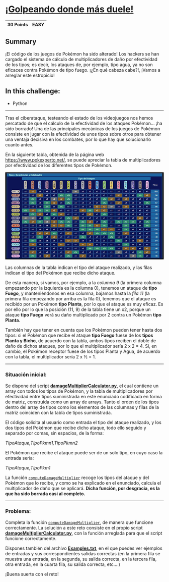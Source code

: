# **[¡Golpeando donde más duele!](https://immune.hackrocks.com/challenges/start/golpeando-donde-mas-duele)**

| 30 Points | EASY |
|-----------|------|

## Summary
¡El código de los juegos de Pokémon ha sido alterado! Los hackers se han cargado el sistema de cálculo de multiplicadores de daño por efectividad de los tipos; es decir, los ataques de, por ejemplo, tipo agua, ya no son eficaces contra Pokémon de tipo fuego. ¡¿En qué cabeza cabe?!, ¡Vamos a arreglar este estropicio!

## In this challenge:
- Python

---

Tras el ciberataque, testeando el estado de los videojuegos nos hemos percatado de que el cálculo de la efectividad de los ataques Pokémon… ¡ha sido borrado! Una de las principales mecánicas de los juegos de Pokémon consiste en jugar con la efectividad de unos tipos sobre otros para obtener una ventaja decisiva en los combates, por lo que hay que solucionarlo cuanto antes.

En la siguiente tabla, obtenida de la página web https://www.pokexperto.net/, se puede apreciar la tabla de multiplicadores por efectividad de los diferentes tipos de Pokémon.

![Tabla multiplicadores de ataques pokemon](images/tabla_multiplicadores.png)

Las columnas de la tabla indican el tipo del ataque realizado, y las filas indican el tipo del Pokémon que recibe dicho ataque.

De esta manera, si vamos, por ejemplo, a la _columna 9_ (la primera columna empezando por la izquierda es la columna 0), tenemos un ataque de **tipo Fuego**, y manteniéndonos en esa columna, bajamos hasta la _fila 11_ (la primera fila empezando por arriba es la fila 0), tenemos que el ataque es recibido por un Pokémon **tipo Planta**, por lo que el ataque es muy eficaz. Es por ello por lo que la posición (11, 9) de la tabla tiene un x2, porque un ataque **tipo Fuego** verá su daño multiplicado por 2 contra un Pokémon **tipo Planta**.

También hay que tener en cuenta que los Pokémon pueden tener hasta dos tipos: si el Pokémon que recibe el ataque **tipo Fuego** fuese de los **tipos Planta y Bicho**, de acuerdo con la tabla, ambos tipos reciben el doble de daño de dichos ataques, por lo que el multiplicador sería 2 x 2 = 4. Si, en cambio, el Pokémon receptor fuese de los tipos Planta y Agua, de acuerdo con la tabla, el multiplicador sería 2 x ½ = 1.

---

### **Situación inicial:**
Se dispone del script **[damageMultiplierCalculator.py](damageMultiplierCalculator.py)**, el cual contiene un array con todos los tipos de Pokémon, y la tabla de multiplicadores por efectividad entre tipos suministrada en este enunciado codificada en forma de matriz, construida como un array de arrays. Tanto el orden de los tipos dentro del array de tipos como los elementos de las columnas y filas de la matriz coinciden con la tabla de tipos suministrada.

El código solicita al usuario como entrada el tipo del ataque realizado, y los dos tipos del Pokémon que recibe dicho ataque, todo ello seguido y separado por comas, sin espacios, de la forma:

_TipoAtaque,TipoPkmn1,TipoPkmn2_

El Pokémon que recibe el ataque puede ser de un solo tipo, en cuyo caso la entrada sería:

_TipoAtaque,TipoPkm1_

La función [`computeDamageMultiplier`](damageMultiplierCalculator.py#L44) recoge los tipos del ataque y del Pokémon que lo recibe, y como se ha explicado en el enunciado, calcula el multiplicador de daño que se aplicará. **Dicha función, por desgracia, es la que ha sido borrada casi al completo.**

---

### **Problema:**
Completa la función [`computeDamageMultiplier`](damageMultiplierCalculator.py#L44), de manera que funcione correctamente. La solución a este reto consiste en el propio script **[damageMultiplierCalculator.py](damageMultiplierCalculator.py)**, con la función arreglada para que el script funcione correctamente.

Dispones también del archivo **[Examples.txt](Examples.txt)**, en el que puedes ver ejemplos de entradas y sus correspondientes salidas correctas (en la primera fila se muestra una entrada, en la segunda, su salida correcta, en la tercera fila, otra entrada, en la cuarta fila, su salida correcta, etc.…)


¡Buena suerte con el reto!